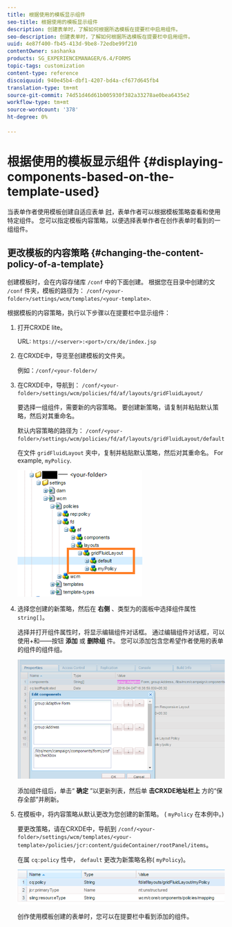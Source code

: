 ```yaml
---
title: 根据使用的模板显示组件
seo-title: 根据使用的模板显示组件
description: 创建表单时，了解如何根据所选模板在提要栏中启用组件。
seo-description: 创建表单时，了解如何根据所选模板在提要栏中启用组件。
uuid: 4e87f400-fb45-413d-9be8-72edbe99f210
contentOwner: sashanka
products: SG_EXPERIENCEMANAGER/6.4/FORMS
topic-tags: customization
content-type: reference
discoiquuid: 940e45b4-dbf1-4207-bd4a-cf677d645fb4
translation-type: tm+mt
source-git-commit: 74d51d46d61b005930f382a33278ae0bea6435e2
workflow-type: tm+mt
source-wordcount: '378'
ht-degree: 0%

---
```



# 根据使用的模板显示组件 {#displaying-components-based-on-the-template-used}

当表单作者使用模板创建自适应表单 [时](/help/forms/using/template-editor.md)，表单作者可以根据模板策略查看和使用特定组件。 您可以指定模板内容策略，以便选择表单作者在创作表单时看到的一组组件。

## 更改模板的内容策略 {#changing-the-content-policy-of-a-template}

创建模板时，会在内容存储库 `/conf` 中的下面创建。 根据您在目录中创建的文 `/conf` 件夹，模板的路径为： `/conf/<your-folder>/settings/wcm/templates/<your-template>`.

根据模板的内容策略，执行以下步骤以在提要栏中显示组件：

1. 打开CRXDE lite。

   URL: `https://<server>:<port>/crx/de/index.jsp`

1. 在CRXDE中，导览至创建模板的文件夹。

   例如：`/conf/<your-folder>/`

1. 在CRXDE中，导航到： `/conf/<your-folder>/settings/wcm/policies/fd/af/layouts/gridFluidLayout/`

   要选择一组组件，需要新的内容策略。 要创建新策略，请复制并粘贴默认策略，然后对其重命名。

   默认内容策略的路径为： `/conf/<your-folder>/settings/wcm/policies/fd/af/layouts/gridFluidLayout/default`

   在文件 `gridFluidLayout` 夹中，复制并粘贴默认策略，然后对其重命名。 For example, `myPolicy`.

   ![复制默认策略](assets/crx-default1.png)

1. 选择您创建的新策略，然后在 **右侧** 、类型为的面板中选择组件属性 `string[]`。

   选择并打开组件属性时，将显示编辑组件对话框。 通过编辑组件对话框，可以使用+和——按钮 **添加** 或 **删除组** 件。 您可以添加包含您希望作者使用的表单的组件的组件组。

   ![在策略中添加或删除组件](assets/add-components-list1.png)

   添加组件组后，单击“ **确定** ”以更新列表，然后单 **击CRXDE地址栏上** 方的“保存全部”并刷新。

1. 在模板中，将内容策略从默认更改为您创建的新策略。 ( `myPolicy` 在本例中。)

   要更改策略，请在CRXDE中，导航到 `/conf/<your-folder>/settings/wcm/templates/<your-template>/policies/jcr:content/guideContainer/rootPanel/items`。

   在属 `cq:policy` 性中， `default` 更改为新策略名称( `myPolicy`)。

   ![更新的模板内容策略](assets/updated-policy.png)

   创作使用模板创建的表单时，您可以在提要栏中看到添加的组件。

